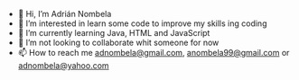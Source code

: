 - 👋 Hi, I’m Adrián Nombela
- 👀 I’m interested in learn some code to improve my skills ing coding
- 🌱 I’m currently learning Java, HTML and JavaScript
- 💞️ I’m not looking to collaborate whit someone for now
- 📫 How to reach me adnombela@gmail.com, anombela99@gmail.com or adnombela@yahoo.com

<!---
AdrihNombela/AdrihNombela is a ✨ special ✨ repository because its `README.md` (this file) appears on your GitHub profile.
You can click the Preview link to take a look at your changes.
--->
